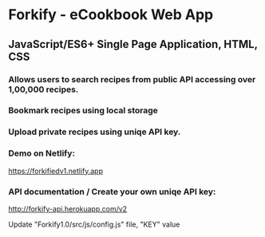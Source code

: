 # Forkify - eCookbook Web App

## JavaScript/ES6+ Single Page Application, HTML, CSS
### Allows users to search recipes from public API accessing over 1,00,000 recipes.
### Bookmark recipes using local storage
### Upload private recipes using uniqe API key.

### Demo on Netlify:
https://forkifiedv1.netlify.app
### API documentation / Create your own uniqe API key: 
http://forkify-api.herokuapp.com/v2

Update "Forkify1.0/src/js/config.js" file, "KEY" value

